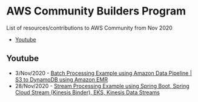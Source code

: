 # AWS Community Builders Program
List of resources/contributions to AWS Community from Nov 2020
- [Youtube](#youtube)

## Youtube
- 3/Nov/2020 - [Batch Processing Example using Amazon Data Pipeline | S3 to DynamoDB using Amazon EMR](https://www.youtube.com/watch?v=txrG-w6oN1M)
- 28/Nov/2020 - [Stream Processing Example using Spring Boot, Spring Cloud Stream (Kinesis Binder), EKS, Kinesis Data Streams](https://youtu.be/BIy6n-uXWCY)
